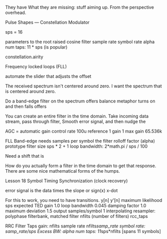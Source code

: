 

They have 
What they are missing: stuff aiming up. From the perspective overhead.


Pulse Shapes — Constellation Modulator

sps = 16

parameters to the root raised cosine filter
sample rate
symbol rate
alpha
num taps: 11 * sps (is popular)


constellation.airity

Frequency locked loops (FLL)

automate the slider that adjusts the offset

The received spectrum isn't centered around zero.
I want the spectrum that is centered around zero.

Do a band-edge filter on the spectrum
offers balance metaphor
turns on and then falls offers

You can create an entire filter in the time domain.
Take incoming data stream, pass through filter, 
Smooth error signal, and then nudge the 

AGC = automatic gain control
rate 100u
reference 1
gain 1
max gain 65.536k

FLL Band-edge
  needs samples per symbol
  the filter rolloff factor (alpha)
  prototype filter size sps * 2 + 1
  loop bandwidth: 2*math.pi / sps / 100

Need a shift that is 

How do you actually form a filter in the time domain to get that response.
There are some nice mathematical forms of the humps. 


Lesson 18 Symbol Timing Synchronization (clock recovery)

error signal is the data times the slope or sign(x) x-dot

For this to work, you need to have transitions. 
y[n] y'[n] maximum likelihood
sps
expected TED gain 1.0
loop bandwidth 0.045
damping factor 1.0
maximum deviation 1.5
output samples/symbol 1
interpolating resampler: polyphase filterbank, matched filter
nfilts (number of filters) 
rcc_taps

RRC Filter Taps
gain: nfilts
sample rate nfilts*samp_rate
symbol rate: samp_rate/sps
Excess BW: alpha
num taps: 11*sps*nfilts [spans 11 symbols]
